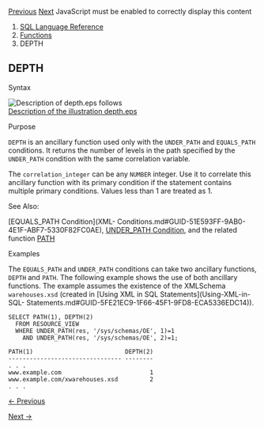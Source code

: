 [Previous](DENSE_RANK.md) [Next](DEREF.md) JavaScript must be enabled to
correctly display this content

  1. [SQL Language Reference ](index.md)
  2. [Functions](Functions.md)
  3. DEPTH 

## DEPTH

Syntax

![Description of depth.eps
follows](https://docs.oracle.com/en/database/oracle/oracle-database/23/sqlrf/img/depth.gif)  
[Description of the illustration depth.eps](img_text/depth.md)

Purpose

`DEPTH` is an ancillary function used only with the `UNDER_PATH` and
`EQUALS_PATH` conditions. It returns the number of levels in the path
specified by the `UNDER_PATH` condition with the same correlation variable.

The `correlation_integer` can be any `NUMBER` integer. Use it to correlate
this ancillary function with its primary condition if the statement contains
multiple primary conditions. Values less than 1 are treated as 1.

See Also:

[EQUALS_PATH Condition](XML-
Conditions.md#GUID-51E593FF-9AB0-4E1F-ABF7-5330F82FC0AE), [UNDER_PATH
Condition](XML-Conditions.md#GUID-37EF3738-5751-4888-9397-50EAD8360D6D), and
the related function
[PATH](PATH.md#GUID-91937F98-7718-4F39-9225-1E0229F11F0D)

Examples

The `EQUALS_PATH` and `UNDER_PATH` conditions can take two ancillary
functions, `DEPTH` and `PATH`. The following example shows the use of both
ancillary functions. The example assumes the existence of the XMLSchema
`warehouses.xsd` (created in [Using XML in SQL Statements](Using-XML-in-SQL-
Statements.md#GUID-5FE21EC9-1F66-45F1-9FD8-ECA5336EDC14)).

    
    
    SELECT PATH(1), DEPTH(2)
      FROM RESOURCE_VIEW
      WHERE UNDER_PATH(res, '/sys/schemas/OE', 1)=1
        AND UNDER_PATH(res, '/sys/schemas/OE', 2)=1;
    
    PATH(1)                          DEPTH(2)
    -------------------------------- --------
    . . .
    www.example.com                         1
    www.example.com/xwarehouses.xsd         2
    . . .


[← Previous](DENSE_RANK.md)

[Next →](DEREF.md)
